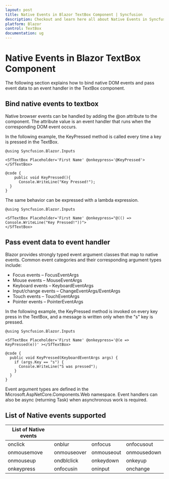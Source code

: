 ```yaml
---
layout: post
title: Native Events in Blazor TextBox Component | Syncfusion
description: Checkout and learn here all about Native Events in Syncfusion Blazor TextBox component and much more.
platform: Blazor
control: TextBox
documentation: ug
---
```


# Native Events in Blazor TextBox Component

The following section explains how to bind native DOM events and pass event data to an event handler in the TextBox component.

## Bind native events to textbox

Native browser events can be handled by adding the @on<event> attribute to the component. The attribute value is an event handler that runs when the corresponding DOM event occurs.

In the following example, the KeyPressed method is called every time a key is pressed in the TextBox.

```cshtml
@using Syncfusion.Blazor.Inputs

<SfTextBox Placeholder='First Name' @onkeypress='@KeyPressed'></SfTextBox>

@code {
    public void KeyPressed(){
      Console.WriteLine("Key Pressed!");
  }
}
```

The same behavior can be expressed with a lambda expression.

```cshtml
@using Syncfusion.Blazor.Inputs

<SfTextBox Placeholder='First Name' @onkeypress="@(() => Console.WriteLine("Key Pressed!"))">
</SfTextBox>
```

## Pass event data to event handler

Blazor provides strongly typed event argument classes that map to native events. Common event categories and their corresponding argument types include:

* Focus events – FocusEventArgs
* Mouse events – MouseEventArgs
* Keyboard events – KeyboardEventArgs
* Input/change events – ChangeEventArgs/EventArgs
* Touch events – TouchEventArgs
* Pointer events – PointerEventArgs

In the following example, the KeyPressed method is invoked on every key press in the TextBox, and a message is written only when the "s" key is pressed.

```cshtml
@using Syncfusion.Blazor.Inputs

<SfTextBox Placeholder='First Name' @onkeypress='@(e => KeyPressed(e))' ></SfTextBox>

@code {
  public void KeyPressed(KeyboardEventArgs args) {
    if (args.Key == "s") {
      Console.WriteLine("S was pressed");
    }
  }
}
```

Event argument types are defined in the Microsoft.AspNetCore.Components.Web namespace. Event handlers can also be async (returning Task) when asynchronous work is required.

## List of Native events supported

| List of Native events |  |  | |
| --- | --- | --- | --- |
| onclick | onblur | onfocus | onfocusout |
| onmousemove | onmouseover | onmouseout | onmousedown |
| onmouseup | ondblclick | onkeydown | onkeyup |
| onkeypress | onfocusin | oninput | onchange |